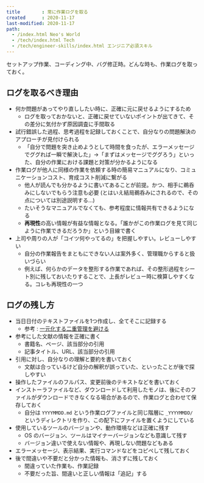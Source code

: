 ```yaml
---
title        : 常に作業ログを取る
created      : 2020-11-17
last-modified: 2020-11-17
path:
  - /index.html Neo's World
  - /tech/index.html Tech
  - /tech/engineer-skills/index.html エンジニア必須スキル
---
```


セットアップ作業、コーディング中、バグ修正時。どんな時も、作業ログを取っておく。


## ログを取るべき理由

- 何か問題があってやり直ししたい時に、正確に元に戻せるようにするため
  - ログを取っておかないと、正確に戻せていないポイントが出てきて、その差分に気付かず原因調査に手間取る
- 試行錯誤した過程、思考過程を記録しておくことで、自分なりの問題解決のアプローチが見付けられる
  - 「自分で問題を突き止めようとして時間を食ったが、エラーメッセージでググれば一瞬で解決した」→「まずはメッセージでググろう」といった、自分の作業における課題と対策が分かるようになる
- 作業ログが他人に同様の作業を依頼する時の簡易マニュアルになり、コミュニケーションコスト、育成コスト削減に繋がる
  - 他人が読んでも分かるように書いてあることが前提。かつ、相手に鵜呑みにしないでもらう注意も必要 (とはいえ結局鵜呑みにされるので、その点については別途説明する…)
  - たいそうなマニュアルでなくても、参考程度に情報共有できるようになる
  - **再現性**の高い情報が有益な情報となる。「誰かがこの作業ログを見て同じように作業できるだろうか」という目線で書く
- 上司や周りの人が「コイツ何やってるの」を把握しやすい。レビューしやすい
  - 自分の作業報告をまともにできない人は案外多く、管理職からすると扱いづらい
  - 例えば、何らかのデータを整形する作業であれば、その整形過程をシート別に残しておいたりすることで、上長がレビュー時に検算しやすくなる。コレも再現性の一つ


## ログの残し方

- 当日日付のテキストファイルを1つ作成し、全てそこに記録する
  - 参考 : [一元化する二重管理を避ける](../project-management/centralization.html)
- 参考にした文献の情報を正確に書く
  - 書籍名、ページ、該当部分の引用
  - 記事タイトル、URL、該当部分の引用
- 引用に対し、自分なりの理解と要約を書いておく
  - 文献は合っているけど自分の解釈が誤っていた、といったことが後で探しやすい
- 操作したファイルのフルパス、変更前後のテキストなどを書いておく
- インストーラファイルなど、ダウンロードして利用したモノは、後にそのファイルがダウンロードできなくなる場合があるので、作業ログと合わせて保存しておく
  - 自分は `YYYYMMDD.md` という作業ログファイルと同じ階層に `_YYYYMMDD/` というディレクトリを作り、この配下にファイルを置くようにしている
- 使用しているツールのバージョンや、動作環境などは正確に残す
  - OS のバージョン、ツールはマイナーバージョンなども意識して残す
  - バージョン違いで使えない情報や、再現しない問題などもある
- エラーメッセージ、表示結果、実行コマンドなどをコピペして残しておく
- 後で間違いや不要だと分かった情報も、消さずに残しておく
  - 間違っていた作業も、作業記録
  - 不要だった旨、間違いと正しい情報は「追記」する
